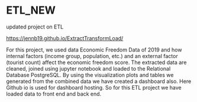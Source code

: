 # ETL_NEW
updated project on ETL


 https://jennb19.github.io/ExtractTransformLoad/


For this project, we used data Economic Freedom Data of 2019 and how internal factors (income group, population, etc.) and an external factor (tourist count) affect the economic freedom score. The extracted data are cleaned, joined using jupyter notebook and loaded to the Relational Database PostgreSQL. By using the visualization plots and tables we generated from the combined data we have created a dashboard also. Here Github io is used for dashboard hosting. So for this ETL project we have loaded data to front end and back end.
